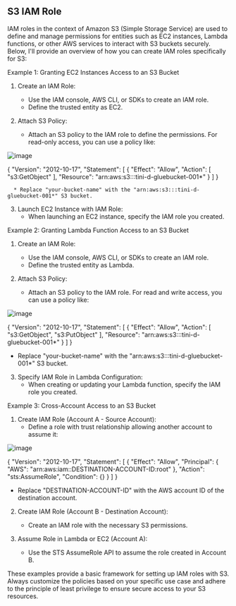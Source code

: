 ## S3 IAM Role

IAM roles in the context of Amazon S3 (Simple Storage Service) are used to define and manage permissions for entities such as EC2 instances, Lambda functions, or other AWS services to interact with S3 buckets securely. Below, I'll provide an overview of how you can create IAM roles specifically for S3:

Example 1: Granting EC2 Instances Access to an S3 Bucket
1. Create an IAM Role:
      * Use the IAM console, AWS CLI, or SDKs to create an IAM role.
      * Define the trusted entity as EC2.

2. Attach S3 Policy:
      * Attach an S3 policy to the IAM role to define the permissions. For read-only access, you can use a policy like:

![image](https://github.com/jaykumsi/aws-glue/assets/137452836/07dcde37-5b77-4b5c-abdd-d8afb1f7ac39)

{
    "Version": "2012-10-17",
    "Statement": [
        {
            "Effect": "Allow",
            "Action": [
                          "s3:GetObject"
            ],
            "Resource": "arn:aws:s3:::tini-d-gluebucket-001*"
        }
    ]
}

      * Replace "your-bucket-name" with the "arn:aws:s3:::tini-d-gluebucket-001*" S3 bucket.

3. Launch EC2 Instance with IAM Role:
     * When launching an EC2 instance, specify the IAM role you created.

Example 2: Granting Lambda Function Access to an S3 Bucket

1. Create an IAM Role:
   * Use the IAM console, AWS CLI, or SDKs to create an IAM role.
   * Define the trusted entity as Lambda.

2. Attach S3 Policy:

   * Attach an S3 policy to the IAM role. For read and write access, you can use a policy like:

![image](https://github.com/jaykumsi/aws-glue/assets/137452836/5cec80c3-319b-41dd-82f7-7814ec74bd96)

{
    "Version": "2012-10-17",
    "Statement": [
        {
            "Effect": "Allow",
            "Action": [
                "s3:GetObject",
                "s3:PutObject"
            ],
            "Resource": "arn:aws:s3:::tini-d-gluebucket-001*"
        }
    ]
}

   * Replace "your-bucket-name" with the "arn:aws:s3:::tini-d-gluebucket-001*" S3 bucket.

3. Specify IAM Role in Lambda Configuration:
    * When creating or updating your Lambda function, specify the IAM role you created.

Example 3: Cross-Account Access to an S3 Bucket
1. Create IAM Role (Account A - Source Account):
     * Define a role with trust relationship allowing another account to assume it:
 
  ![image](https://github.com/jaykumsi/aws-glue/assets/137452836/ea89e634-046f-48f6-8985-70f3869e913b)

{
  "Version": "2012-10-17",
  "Statement": [
    {
      "Effect": "Allow",
      "Principal": {
        "AWS": "arn:aws:iam::DESTINATION-ACCOUNT-ID:root"
      },
      "Action": "sts:AssumeRole",
      "Condition": {}
    }
  ]
}
 * Replace "DESTINATION-ACCOUNT-ID" with the AWS account ID of the destination account.

2. Create IAM Role (Account B - Destination Account):
    * Create an IAM role with the necessary S3 permissions.

3. Assume Role in Lambda or EC2 (Account A):
    * Use the STS AssumeRole API to assume the role created in Account B.
    
These examples provide a basic framework for setting up IAM roles with S3. Always customize the policies based on your specific use case and adhere to the principle of least privilege to ensure secure access to your S3 resources.





